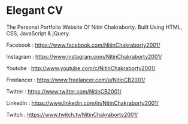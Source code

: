 # Elegant CV

The Personal Portfolio Website Of Nitin Chakraborty. Built Using HTML, CSS, JavaScript &amp; jQuery.

Facebook : https://www.facebook.com/NitinChakraborty2001/

Instagram : https://www.instagram.com/NitinChakraborty2001/

Youtube : http://www.youtube.com/c/NitinChakraborty2001/

Freelancer : https://www.freelancer.com/u/NitinCB2001/

Twitter : https://www.twitter.com/NitinCB2001/

Linkedin : https://www.linkedin.com/in/NitinChakraborty2001/

Twitch : https://www.twitch.tv/NitinChakraborty2001/
